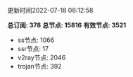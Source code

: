 更新时间2022-07-18 06:12:58

**总订阅: 378**
**总节点: 15816**
**有效节点: 3521**
- ss节点: 1066
- ssr节点: 17
- v2ray节点: 2046
- trojan节点: 392

